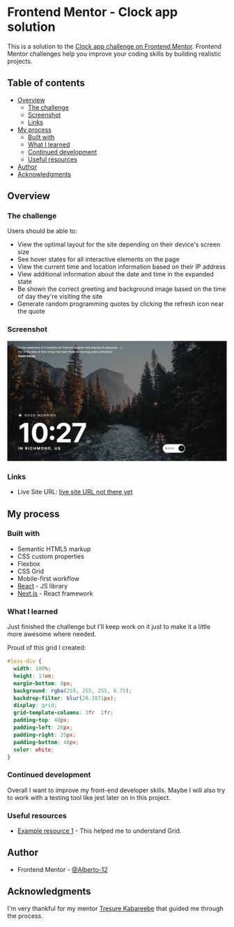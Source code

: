 # Frontend Mentor - Clock app solution

This is a solution to the [Clock app challenge on Frontend Mentor](https://www.frontendmentor.io/challenges/clock-app-LMFaxFwrM). Frontend Mentor challenges help you improve your coding skills by building realistic projects. 

## Table of contents

- [Overview](#overview)
  - [The challenge](#the-challenge)
  - [Screenshot](#screenshot)
  - [Links](#links)
- [My process](#my-process)
  - [Built with](#built-with)
  - [What I learned](#what-i-learned)
  - [Continued development](#continued-development)
  - [Useful resources](#useful-resources)
- [Author](#author)
- [Acknowledgments](#acknowledgments)



## Overview

### The challenge

Users should be able to:

- View the optimal layout for the site depending on their device's screen size
- See hover states for all interactive elements on the page
- View the current time and location information based on their IP address
- View additional information about the date and time in the expanded state
- Be shown the correct greeting and background image based on the time of day they're visiting the site
- Generate random programming quotes by clicking the refresh icon near the quote

### Screenshot

![](./src/assets/Screenshot%202023-08-22%20at%2010-26-47%20The%20Clock%20App.png)



### Links

- Live Site URL: [ live site URL not there yet](https://your-live-site-url.com)

## My process

### Built with

- Semantic HTML5 markup
- CSS custom properties
- Flexbox
- CSS Grid
- Mobile-first workflow
- [React](https://reactjs.org/) - JS library
- [Next.js](https://nextjs.org/) - React framework


### What I learned

Just finished the challenge but I'll keep work on it just to make it a little more awesome where needed.

Proud of this grid I created:
```css
#less-div {
  width: 100%;
  height: 17em;
  margin-bottom: 0px;
  background: rgba(255, 255, 255, 0.75);
  backdrop-filter: blur(20.3871px);
  display: grid;
  grid-template-columns: 3fr  1fr;
  padding-top: 48px;
  padding-left: 26px;
  padding-right: 25px;
  padding-bottom: 48px;
  color: white;
}
```

### Continued development

Overall I want to improve my front-end developer skills. Maybe I will also try to work with a testing tool like jest later on in this project.

### Useful resources

- [Example resource 1](https://css-tricks.com/snippets/css/complete-guide-grid/) - This helped me to understand Grid.

## Author


- Frontend Mentor - [@Alberto-12](https://www.frontendmentor.io/profile/Alberto-12)

## Acknowledgments

I'm very thankful for my mentor [Tresure Kabareebe](https://github.com/trekab) that guided me through the process.

